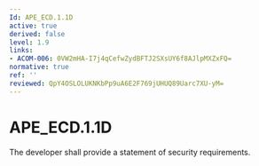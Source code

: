 ```yaml
---
Id: APE_ECD.1.1D
active: true
derived: false
level: 1.9
links:
- ACOM-006: 0VW2mHA-I7j4qCefwZydBFTJ2SXsUY6f8AJlpMXZxFQ=
normative: true
ref: ''
reviewed: QpY4OSLOLUKNKbPp9uA6E2F769jUHUQ89Uarc7XU-yM=
---
```


# APE_ECD.1.1D

The developer shall provide a statement of security requirements.